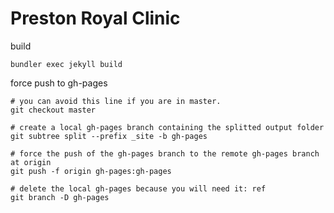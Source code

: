 # Preston Royal Clinic

build

```
bundler exec jekyll build
```

force push to gh-pages

```
# you can avoid this line if you are in master.
git checkout master
```

```
# create a local gh-pages branch containing the splitted output folder
git subtree split --prefix _site -b gh-pages
```

```
# force the push of the gh-pages branch to the remote gh-pages branch at origin
git push -f origin gh-pages:gh-pages
```

```
# delete the local gh-pages because you will need it: ref
git branch -D gh-pages
```
